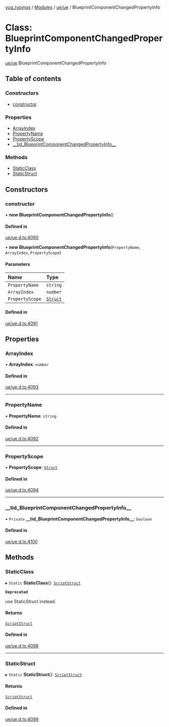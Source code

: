 [yug_typings](../README.md) / [Modules](../modules.md) / [ue/ue](../modules/ue_ue.md) / BlueprintComponentChangedPropertyInfo

# Class: BlueprintComponentChangedPropertyInfo

[ue/ue](../modules/ue_ue.md).BlueprintComponentChangedPropertyInfo

## Table of contents

### Constructors

- [constructor](ue_ue.BlueprintComponentChangedPropertyInfo.md#constructor)

### Properties

- [ArrayIndex](ue_ue.BlueprintComponentChangedPropertyInfo.md#arrayindex)
- [PropertyName](ue_ue.BlueprintComponentChangedPropertyInfo.md#propertyname)
- [PropertyScope](ue_ue.BlueprintComponentChangedPropertyInfo.md#propertyscope)
- [\_\_tid\_BlueprintComponentChangedPropertyInfo\_\_](ue_ue.BlueprintComponentChangedPropertyInfo.md#__tid_blueprintcomponentchangedpropertyinfo__)

### Methods

- [StaticClass](ue_ue.BlueprintComponentChangedPropertyInfo.md#staticclass)
- [StaticStruct](ue_ue.BlueprintComponentChangedPropertyInfo.md#staticstruct)

## Constructors

### constructor

• **new BlueprintComponentChangedPropertyInfo**()

#### Defined in

[ue/ue.d.ts:4090](https://github.com/YugMetaverse/yug_typings/blob/b7d9b19/ue/ue.d.ts#L4090)

• **new BlueprintComponentChangedPropertyInfo**(`PropertyName`, `ArrayIndex`, `PropertyScope`)

#### Parameters

| Name | Type |
| :------ | :------ |
| `PropertyName` | `string` |
| `ArrayIndex` | `number` |
| `PropertyScope` | [`Struct`](ue_ue.Struct.md) |

#### Defined in

[ue/ue.d.ts:4091](https://github.com/YugMetaverse/yug_typings/blob/b7d9b19/ue/ue.d.ts#L4091)

## Properties

### ArrayIndex

• **ArrayIndex**: `number`

#### Defined in

[ue/ue.d.ts:4093](https://github.com/YugMetaverse/yug_typings/blob/b7d9b19/ue/ue.d.ts#L4093)

___

### PropertyName

• **PropertyName**: `string`

#### Defined in

[ue/ue.d.ts:4092](https://github.com/YugMetaverse/yug_typings/blob/b7d9b19/ue/ue.d.ts#L4092)

___

### PropertyScope

• **PropertyScope**: [`Struct`](ue_ue.Struct.md)

#### Defined in

[ue/ue.d.ts:4094](https://github.com/YugMetaverse/yug_typings/blob/b7d9b19/ue/ue.d.ts#L4094)

___

### \_\_tid\_BlueprintComponentChangedPropertyInfo\_\_

• `Private` **\_\_tid\_BlueprintComponentChangedPropertyInfo\_\_**: `boolean`

#### Defined in

[ue/ue.d.ts:4100](https://github.com/YugMetaverse/yug_typings/blob/b7d9b19/ue/ue.d.ts#L4100)

## Methods

### StaticClass

▸ `Static` **StaticClass**(): [`ScriptStruct`](ue_ue.ScriptStruct.md)

**`Deprecated`**

use StaticStruct instead.

#### Returns

[`ScriptStruct`](ue_ue.ScriptStruct.md)

#### Defined in

[ue/ue.d.ts:4098](https://github.com/YugMetaverse/yug_typings/blob/b7d9b19/ue/ue.d.ts#L4098)

___

### StaticStruct

▸ `Static` **StaticStruct**(): [`ScriptStruct`](ue_ue.ScriptStruct.md)

#### Returns

[`ScriptStruct`](ue_ue.ScriptStruct.md)

#### Defined in

[ue/ue.d.ts:4099](https://github.com/YugMetaverse/yug_typings/blob/b7d9b19/ue/ue.d.ts#L4099)
